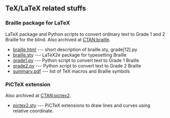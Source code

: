 ## TeX/LaTeX related stuffs

### Braille package for LaTeX
LaTeX package and Python scripts to convert ordinary text to Grade 1 and 2 Braille for the blind.
Also archived at [CTAN:braille](https://www.ctan.org/tex-archive/macros/latex/contrib/braille).
- [braille.html](braille.html) --- short description of braille.sty, grade[12].py
- [braille.sty](braille.sty) --- LaTeX2e package for typesetting Braille
- [grade1.py](grade1.py) --- Python script to convert text to Grade 1 Braille
- [grade2.py](grade2.py) --- Python script to convert text to Grade 2 Braille
- [summary.pdf](summary.pdf) --- list of TeX macros and Braille symbols

### PiCTeX extension
Also archived at [CTAN:pictex2](https://www.ctan.org/tex-archive/macros/latex/contrib/pictex2).
- [pictex2.sty](pictex2.sty) --- PiCTeX extensions to draw lines and curves using relative coordinate.
